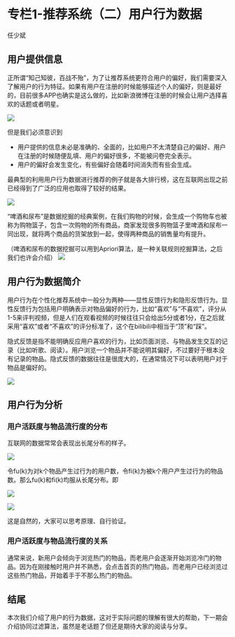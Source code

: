 # 专栏1-推荐系统（二）用户行为数据

任少斌


## 用户提供信息
正所谓“知己知彼，百战不殆”，为了让推荐系统更符合用户的偏好，我们需要深入了解用户的行为特征。如果有用户在注册的时候能够描述个人的偏好，则是最好的，目前很多APP也确实是这么做的，比如新浪微博在注册的时候会让用户选择喜欢的话题或者明星。


![](https://i.loli.net/2020/08/18/AK29piDvmHkaJWF.jpg#align=left&display=inline&height=430&margin=%5Bobject%20Object%5D&originHeight=2266&originWidth=1080&status=done&style=none&width=205)


但是我们必须意识到


- 用户提供的信息未必是准确的、全面的，比如用户不太清楚自己的偏好、用户在注册的时候随便乱填、用户的偏好很多，不能被问卷完全表示。
- 用户的偏好会发生变化，有些偏好会随着时间消失而有些会生成。



最典型的利用用户行为数据进行推荐的例子就是各大排行榜，这在互联网出现之前已经得到了广泛的应用也取得了较好的结果。


![](https://i.loli.net/2020/08/18/fIQRYU1JwCimenu.jpg#align=left&display=inline&height=430&margin=%5Bobject%20Object%5D&originHeight=1867&originWidth=1080&status=done&style=none&width=249)


“啤酒和尿布”是数据挖掘的经典案例，在我们购物的时候，会生成一个购物车也被称为购物篮子，包含一次购物的所有商品，商家发现很多购物篮子里啤酒和尿布一同出现，就将两个商品的货架放到一起，使得两种商品的销售量均有提升。


（啤酒和尿布的数据挖掘可以用到Apriori算法，是一种关联规则挖掘算法，之后我们也许会介绍）
![](https://i.loli.net/2020/08/18/JqA8SWP5jxDIHCz.jpg#align=left&display=inline&height=207&margin=%5Bobject%20Object%5D&originHeight=372&originWidth=600&status=done&style=none&width=334)


## 用户行为数据简介


用户行为在个性化推荐系统中一般分为两种——显性反馈行为和隐形反馈行为。显性反馈行为包括用户明确表示对物品偏好的行为，比如“喜欢”与“不喜欢”，评分从1-5来评判视频，但是人们在观看视频的时候往往只会给出5分或者1分，在之后就采用“喜欢”或者“不喜欢”的评分标准了，这个在bilibili中相当于“顶”和“踩”。


隐式反馈是指不能明确反应用户喜欢的行为，比如页面浏览、与物品发生交互的记录（比如听歌、阅读）。用户浏览一个物品并不能说明其偏好，不过要好于根本没有记录的物品。隐式反馈的数据往往是很庞大的，在通常情况下可以表明用户对于物品是偏好的。


![](https://i.loli.net/2020/08/18/ZjEvKMQOB1iq9xg.png#align=left&display=inline&height=190&margin=%5Bobject%20Object%5D&originHeight=190&originWidth=780&status=done&style=none&width=780)


## 用户行为分析


### 用户活跃度与物品流行度的分布


互联网的数据常常会表现出长尾分布的样子。


![](https://g.yuque.com/gr/latex?f(x)%3D%5Calpha%20x%5E%7Bk%7D%0A#card=math&code=f%28x%29%3D%5Calpha%20x%5E%7Bk%7D%0A)


令fu(k)为对k个物品产生过行为的用户数，令fi(k)为被k个用户产生过行为的物品数。那么fu(k)和fi(k)均服从长尾分布。即


![](https://g.yuque.com/gr/latex?f_%7Bi%7D(k)%3D%5Calpha_%7Bi%7D%20k%5E%7B%5Cbeta_%7Bi%7D%7D%0A#card=math&code=f_%7Bi%7D%28k%29%3D%5Calpha_%7Bi%7D%20k%5E%7B%5Cbeta_%7Bi%7D%7D%0A)


![](https://g.yuque.com/gr/latex?f_%7Bu%7D(k)%3D%5Calpha_%7Bu%7D%20k%5E%7B%5Cbeta_%7Bu%7D%7D%0A#card=math&code=f_%7Bu%7D%28k%29%3D%5Calpha_%7Bu%7D%20k%5E%7B%5Cbeta_%7Bu%7D%7D%0A)


这是自然的，大家可以思考原理、自行验证。


### 用户活跃度与物品流行度的关系


通常来说，新用户会倾向于浏览热门的物品，而老用户会逐渐开始浏览冷门的物品。因为在刚接触时用户并不熟悉，会点击首页的热门物品，而老用户已经浏览过这些热门物品，开始着手于不那么热门的物品。


## 结尾


本次我们介绍了用户的行为数据，这对于实际问题的理解有很大的帮助，下一期会介绍协同过滤算法，虽然是老话题了但还是期待大家的阅读与分享。
